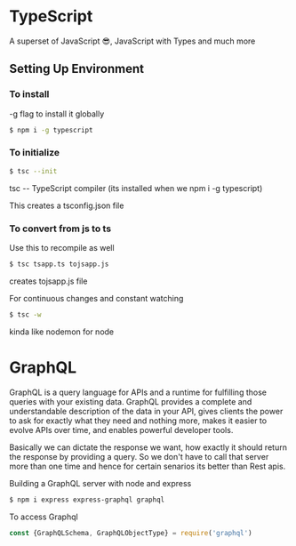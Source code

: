 # TypeScript

A superset of JavaScript 😎, JavaScript with Types and much more

## Setting Up Environment

### To install

-g flag to install it globally

```sh
$ npm i -g typescript
```

### To initialize

```sh
$ tsc --init
```
tsc -- TypeScript compiler (its installed when we npm i -g typescript)

This creates a tsconfig.json file

### To convert from js to ts

Use this to recompile as well

```sh
$ tsc tsapp.ts tojsapp.js
```

creates tojsapp.js file 

For continuous changes and constant watching

```sh
$ tsc -w
```

kinda like nodemon for node

# GraphQL

GraphQL is a query language for APIs and a runtime for fulfilling those queries with your existing data. GraphQL provides a complete and understandable description of the data in your API, gives clients the power to ask for exactly what they need and nothing more, makes it easier to evolve APIs over time, and enables powerful developer tools.

Basically we can dictate the response we want, how exactly it should return the response by providing a query. So we don't have to call that server more than one time and hence for certain senarios its better than Rest apis.

Building a GraphQL server with node and express

```sh
$ npm i express express-graphql graphql
```
To access Graphql

```javascript
const {GraphQLSchema, GraphQLObjectType} = require('graphql')
```
